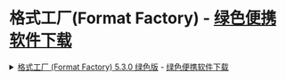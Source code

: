 # 格式工厂(Format Factory) - [绿色便携软件下载](https://share.choong.net/tools/%E6%A0%BC%E5%BC%8F%E5%B7%A5%E5%8E%82(FormatFactory)/category-250.html)

<details>
    <summary>
    <a title="下载 格式工厂 (Format Factory) 5.3.0 绿色版 - 精品绿色便携软件" rel="nofollow" href="https://www.portablesoft.org/category/250.html" target="_blank">格式工厂 (Format Factory) 5.3.0 绿色版</a> - <a title="软件下载大全 - 精品绿色便携软件" rel="nofollow" href="href="https://www.portablesoft.org/category/" target="_blank">绿色便携软件下载</a>
     </summary> 
      <h2>格式工厂 (Format Factory) 5.3.0 绿色版下载地址列表：</h2>
	<ul>
<li><sup><sub><font size="16px">.</font> </sub></sup><b>城通网盘</b>: <a title="从城通网盘下载" rel="nofollow" href="https://www.portablesoft.org/g.php?p=250&amp;l=https%3A%2F%2Fn802.com%2Ffile%2F763521-450078235" target="_blank">https://n802.com/file/763521-450078235</a>
</li>
		<li><sup><sub><font size="16px">.</font> </sub></sup><b>百度网盘</b>: <p style="padding:0 0 0 10px;"><a title="从百度网盘下载" rel="nofollow" href="https://www.portablesoft.org/g.php?p=250&amp;l=https%3A%2F%2Fpan.baidu.com%2Fs%2F1BcoyH765lYm28E5EsSBmYw" target="_blank">https://pan.baidu.com/s/1BcoyH765lYm28E5EsSBmYw</a><br>提取密码: 7i63</p>
</li>
		<li><sup><sub><font size="16px">.</font> </sub></sup><b>蓝奏云盘</b>: <a title="从蓝奏云盘下载" rel="nofollow" href="https://www.portablesoft.org/g.php?p=250&amp;l=https%3A%2F%2Fportablesoft.lanzous.com%2Fb00zit48f" target="_blank">https://portablesoft.lanzous.com/b00zit48f</a>
</li>
		<li><sup><sub><font size="16px">.</font> </sub></sup><b>官方原版/安装包</b>: <a title="从官网下载" rel="nofollow" href="https://www.portablesoft.org/g.php?p=250&amp;l=http%3A%2F%2Fdown.pcgeshi.com%2FFormatFactory_setup.exe" target="_blank">http://down.pcgeshi.com/FormatFactory_setup.exe</a>
</li>
	</ul>
</details>
